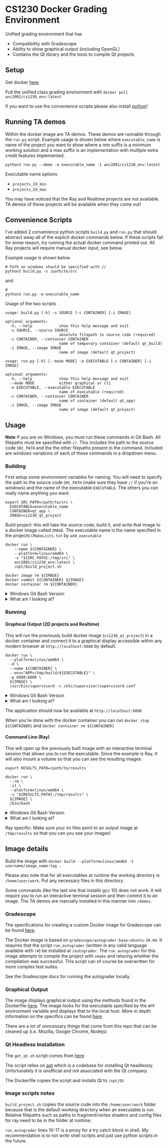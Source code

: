 # CS1230 Docker Grading Environment 
Unified grading environment that has 
 * Compatibility with Gradescope 
 * Ability to show graphical output (including OpenGL) 
 * Contains the Qt library and the tools to compile Qt projects 

## Setup 
Get docker [here](https://docs.docker.com/get-docker/)

Pull the unified class grading environment with `docker pull anc2001/cs1230_env:latest`

If you want to use the convenience scripts please also install [python](https://www.python.org/downloads/)! 

## Running TA demos 
Within the docker image are TA demos. These demos are runnable through the `run.py` script. Example usage is shown below where `executable_name` is name of the project you want to show where a min suffix is a minimum working solution and a max suffix is an implementation with multiple extra credit features implemented. 
```
python3 run.py --demo -e executable_name -i anc2001/cs1230_env:latest
```

Executable name options 
 * `projects_2d_min`
 * `projects_2d_max`

You may have noticed that the Ray and Realtime projects are not available. TA demos of those projects will be available when they come out! 

## Convenience Scripts
I've added 2 convenience python scripts `build.py` and `run.py` that should abstract away all of the explicit docker commands below. If these scripts fail for some reason, try running the actual docker command printed out. All Ray projects will require manual docker input, see below. 

Example usage is shown below 
```
# Path on windows should be specified with //
python3 build.py -s /path/to/src
```

and

```
# 
python3 run.py -e executable_name
```

Usage of the two scripts
```
usage: build.py [-h] -s SOURCE [-c CONTAINER] [-i IMAGE]

optional arguments:
  -h, --help            show this help message and exit
  -s SOURCE, --source SOURCE
                        absolute filepath to source code (required)
  -c CONTAINER, --container CONTAINER
                        name of temporary container (default qt_build)
  -i IMAGE, --image IMAGE
                        name of image (default qt_project)
```

```
usage: run.py [-h] [--mode MODE] -e EXECUTABLE [-c CONTAINER] [-i IMAGE]

optional arguments:
  -h, --help            show this help message and exit
  --mode MODE           either graphical or cli
  -e EXECUTABLE, --executable EXECUTABLE
                        name of executable (required)
  -c CONTAINER, --container CONTAINER
                        name of container (default qt_app)
  -i IMAGE, --image IMAGE
                        name of image (default qt_project)
```

## Usage 
**Note** If you are on Windows, you must run these commands in Git Bash. All filepaths must be specified with `//`. This includes the path to the source code `SRC_PATH` and the the other filepaths present in the command. Included are windows variations of each of these commands in a dropdown menu. 

### Building 
First setup some environment variables for naming. You will need to specify the path to the source code `SRC_PATH` (make sure they have `//` if you're on windows) and the name of the executable `EXECUTABLE`. The others you can really name anything you want. 
```
export SRC_PATH=/path/to/src \
  EXECUTABLE=executable_name
  CONTAINER=qt_app \
  IMAGE=cs1230_qt_project 
```

Build project: this will take the source code, build it, and write that image to a docker image called `IMAGE`. The executable name is the name specified in the projects `CMakeLists.txt` by `add_executable`

```
docker run \
    --name ${CONTAINER} \
    --platform=linux/amd64 \
    -v "${SRC_PATH}:/tmp/src" \
    anc2001/cs1230_env:latest \
    /opt/build_project.sh

docker image rm ${IMAGE}
docker commit ${CONTAINER} ${IMAGE}
docker container rm ${CONTAINER}
```

<details>
  <summary>Windows Git Bash Version</summary>
docker run \
    --name ${CONTAINER} \
    --platform=linux/amd64 \
    -v "${SRC_PATH}://tmp//src" \
    anc2001/cs1230_env:latest \
    //opt//build_project.sh

docker image rm ${IMAGE}
docker commit ${CONTAINER} ${IMAGE}
docker container rm ${CONTAINER}

</details>

<details>
  <summary>What am I looking at?</summary>

`--name` specifices the name of the container 

`--platform` specifies the architecture the docker container will run on

`-v "${SRC_PATH}:/tmp/src"` mounts a volume in the container. The files at `SRC_PATH` (the project source code) will be accessible at `/tmp/src` within the container 

`anc2001/cs1230_env:latest` is the name of the Docker Image the container is based on

`/opt/build_project.sh` is the script the docker container will run upon starting 

`docker image rm ${IMAGE}` - deletes the previous image at `IMAGE`

`docker commit ${CONTAINER} ${IMAGE}` - saves the container as permanent memory at `IMAGE`, otherwise the compiled executable will disappear after the container is removed 

`docker container rm ${CONTAINER}` - Remove the container 
</details>

### Running 
#### Graphical Output (2D projects and Realtime)
This will run the previously build docker image (`cs1230_qt_project`) in a docker container and connect it to a graphical display accessible within any modern browser at `http://localhost:6080` by default. 
```
docker run \
  --platform=linux/amd64 \
  -d \
  --name ${CONTAINER} \
  --env="APP=/tmp/build/${EXECUTABLE}" \
  -p 6080:6080 \
  ${IMAGE} \
  /usr/bin/supervisord -c /etc/supervisor/supervisord.conf
```

<details>
  <summary>Windows Git Bash Version</summary>
docker run \
  --platform=linux/amd64 \
  -d \
  --name ${CONTAINER} \
  --env="APP=//tmp//build//${EXECUTABLE}" \
  -p 6080:6080 \
  ${IMAGE} \
  //usr//bin//supervisord -c //etc//supervisor//supervisord.conf

</details>

<details>
  <summary>What am I looking at?</summary>

`-d` means the container runs in detached mode (i.e. in the background)

`--env` sets the environment variable `APP` inside the container. The container will by default look at 

`-p` opens up a port at 6080 by default, you can change this if you really want by changing the first argument number

`/usr/bin/supervisord -c /etc/supervisor/supervisord.conf` is the command to open up a graphical session and expose it at the corresponding sport 
</details>

The application should now be available at `http://localhost:6080`

When you're done with the docker container you can run `docker stop ${CONTAINER}` and `docker container rm ${CONTAINER}`

#### Command Line (Ray)
This will open up the previously built image with an interactive terminal session that allows you to run the executable. Since the example is Ray, It will also mount a volume so that you can see the resulting images. 

```
export RESULTS_PATH=/path/to/results

docker run \
  --rm \
  -it \
  --platform=linux/amd64 \
  -v "${RESULTS_PATH}:/tmp/results" \
  ${IMAGE} \
  /bin/bash
```

<details>
  <summary>Windows Git Bash Version</summary>
export RESULTS_PATH=//path//to//results

docker run \
  --rm \
  -it \
  --platform=linux/amd64 \
  -v "${RESULTS_PATH}://tmp//results" \
  ${IMAGE} \
  //bin//bash
  
</details>

<details>
  <summary>What am I looking at?</summary>

`-it` specifies an interactive session 

`--rm` will remove the container when exited 

`/bin/bash` is the command to open up `bash` upon starting the container 
</details>

Ray specific: Make sure your ini files point to an output image at `/tmp/results` so that you can you see your images! 

## Image details
Build the image with `docker build --platform=linux/amd64 -t username/image_name:tag .`

Please also note that for all executables at runtime the working directory is `/home/user/work`. Put any necessary files in this directory. 

Some commands (like the last one that installs gcc 10) does not work. It will require you to run an interactive terminal session and then commit it to an image. The TA demos are manually installed in this manner into `/demos`. 

### Gradescope
The specifications for creating a custom Docker image for Gradescope can be found [here](https://gradescope-autograders.readthedocs.io/en/latest/manual_docker/). 

The Docker image is based on `gradescope/autograder-base:ubuntu-20.04`. It requires that the script `run_autograder` (written in any valid language available with `!#`) be installed at `/autograder`. The `run_autograder` for this image attempts to compile the project with `cmake` and returing whether the compilation was successful. This script can of course be overwritten for more complex test suites. 

See the Gradescope docs for running the autograder locally. 

### Graphical Output
The image displays graphical output using the methods found in the Dockerfile [here](https://github.com/thewtex/docker-opengl/tree/webgl). The image looks for the executable specified by the `APP` environment variable and displays that to the local host. More in depth information on the specifics can be found [here](https://github.com/thewtex/docker-opengl/blob/master/README.rst)

There are a lot of unncessary things that come from this repo that can be cleaned up (i.e. Mozilla, Google Chrome, Nodejs)

### Qt Headless Installation
The `get_qt.sh` script comes from [here](https://github.com/state-of-the-art/qt6-docker)

The script relies on [aqt](https://github.com/miurahr/aqtinstall) which is a codebase for installing Qt headlessly. Unfortunately it is unofficial and not associated with the Qt company. 

The Dockerfile copies the script and installs Qt to `/opt/Qt`

### Image scripts notes
`build_project.sh` copies the source code into the `/home/user/work` folder because that is the default working directory when an executable is run. Relative filepaths such as paths to fragment/vertex shaders and config files for ray need to be in the folder at runtime. 

`run_autograder` lines 10-17 is a proxy for a try catch block in shell. My recommendation is to not write shell scripts and just use python scripts in the future.